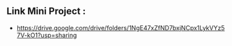 ## Link Mini Project : ##
- https://drive.google.com/drive/folders/1NgE47xZfND7bxjNCpx1LykVYz57V-kO1?usp=sharing